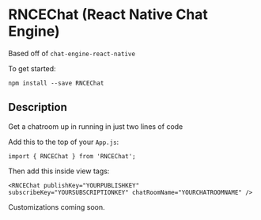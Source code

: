 # RNCEChat (React Native Chat Engine)

Based off of `chat-engine-react-native`

To get started:
```
npm install --save RNCEChat
```

## Description
Get a chatroom up in running in just two lines of code

Add this to the top of your `App.js`:
```
import { RNCEChat } from 'RNCEChat';
```

Then add this inside view tags:
```
<RNCEChat publishKey="YOURPUBLISHKEY" subscribeKey="YOURSUBSCRIPTIONKEY" chatRoomName="YOURCHATROOMNAME" />
```

Customizations coming soon.
